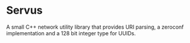 Servus
======

A small C++ network utility library that provides URI parsing, a zeroconf
implementation and a 128 bit integer type for UUIDs.